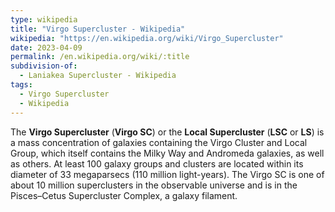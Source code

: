 ```yaml
---
type: wikipedia
title: "Virgo Supercluster - Wikipedia"
wikipedia: "https://en.wikipedia.org/wiki/Virgo_Supercluster"
date: 2023-04-09
permalink: /en.wikipedia.org/wiki/:title
subdivision-of:
  - Laniakea Supercluster - Wikipedia
tags:
  - Virgo Supercluster
  - Wikipedia
---
```

The **Virgo Supercluster** (**Virgo SC**) or the **Local Supercluster** (**LSC** or **LS**) is a mass concentration of galaxies containing the Virgo Cluster and Local Group, which itself contains the Milky Way and Andromeda galaxies, as well as others. At least 100 galaxy groups and clusters are located within its diameter of 33 megaparsecs (110 million light-years). The Virgo SC is one of about 10 million superclusters in the observable universe and is in the Pisces–Cetus Supercluster Complex, a galaxy filament.